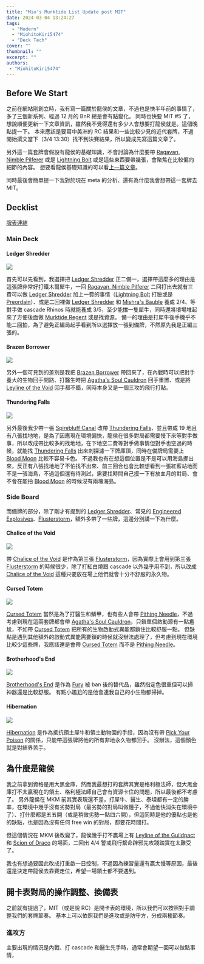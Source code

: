 ```yaml
---
title: "Mio's Murktide List Update post MIT"
date: 2024-03-04 13:24:27
tags:
  - "Modern"
  - "MiohitoKiri5474"
  - "Deck Tech"
cover: ""
thumbnail: ""
excerpt: ""
authors:
 - "MiohitoKiri5474"
---
```


## Before We Start

之前在網站剛創立時，我有寫一篇關於龍侯的文章，不過也是快半年前的事情了，多了三個新系列、經過 12 月的 BnR 總是會有點變化。
同時也快要 MIT #5 了，想說順便更新一下文章資訊，雖然我不覺得還有多少人會想要打龍侯就是。這個晚點提一下。
本來應該是要寫中美洲的 RC 結果和一些比較少見的近代套牌，不過開始撰文當下（3/4 13:30）找不到決賽結果，所以變成先寫這篇文章了。

另外這一篇套牌會假設有龍侯的基礎知識，不會討論為什麼要帶 [Ragavan, Nimble Pilferer](https://scryfall.com/card/mh2/138/ragavan-nimble-pilferer) 或是 [Lightning Bolt](https://scryfall.com/card/clu/141/lightning-bolt) 或是這些東西要帶幾張，會聚焦在比較偏向細節的內容。
想要看龍侯基礎知識的可以看[上一篇文章](/Modern-Izzet-Murktide/)。

同時最後會簡單提一下我對於現在 meta 的分析、還有為什麼我會想帶這一套牌去 MIT。

## Decklist

[牌表連結](https://www.mtggoldfish.com/deck/6207713#paper)

### Main Deck

#### Ledger Shredder

![](https://cards.scryfall.io/large/front/7/e/7ea4b5bc-18a4-45db-a56a-ab3f8bd2fb0d.jpg?1664410287)

首先可以先看到，我選擇把 [Ledger Shredder](https://scryfall.com/card/snc/46/ledger-shredder) 正二備一，選擇帶這麼多的理由是這張牌非常好打鐵木爾犀牛，一回 [Ragavan, Nimble Pilferer](https://scryfall.com/card/mh2/138/ragavan-nimble-pilferer) 二回打出去就有三費可以做 [Ledger Shredder](https://scryfall.com/card/snc/46/ledger-shredder) 加上一費的事情（[Lightning Bolt](https://scryfall.com/card/clu/141/lightning-bolt) 打臉或是 [Preordain](https://scryfall.com/card/ncc/230/preordain)）、或是二回裸做 [Ledger Shredder](https://scryfall.com/card/snc/46/ledger-shredder) 和 [Mishra's Bauble](https://scryfall.com/card/2xm/274/mishras-bauble) 養成 2/4、等對手做 cascade Rhinos 時就能養成 3/5，至少能擋一隻犀牛，同時還將墳場堆起來了方便後面做 [Murktide Regent](https://scryfall.com/card/mh2/52/murktide-regent) 或是找資源。
備一的理由是打犀牛後手機乎不能二回拍，為了避免正編局起手看到所以選擇放一張到備牌，不然原先我是正編三張的。

#### Brazen Borrower

![](https://cards.scryfall.io/large/front/c/2/c2089ec9-0665-448f-bfe9-d181de127814.jpg?1616182088)

另外一個可見到的差別是我把 [Brazen Borrower](https://scryfall.com/card/eld/39/brazen-borrower-petty-theft) 帶回來了，在內戰時可以把對手養大的生物回手開路、打醫生時把 [Agatha's Soul Cauldron](https://scryfall.com/card/woe/242/agathas-soul-cauldron) 回手重置、或是將 [Leyline of the Void](https://scryfall.com/card/m20/107/leyline-of-the-void) 回手都不錯，同時本身又是一個三攻的飛行打點。

#### Thundering Falls

![](https://cards.scryfall.io/large/front/1/7/17260fff-b239-4af4-9306-3236ae3fa5a5.jpg?1706242364)

另外最後我少帶一張 [Spirebluff Canal](https://scryfall.com/card/kld/249/spirebluff-canal) 改帶 [Thundering Falls](https://scryfall.com/card/mkm/269/thundering-falls)、並且帶成 19 地且有八張找地地，是為了因應現在環境偏快，龍侯在很多對局都需要慢下來等對手做事，所以改成帶比較多的找地地，在下地空二費等對手做事情但對手也空過的時候，就能找 [Thundering Falls](https://scryfall.com/card/mkm/269/thundering-falls) 出來刺探濾一下牌庫頂，同時在備牌局需要上 [Blood Moon](https://scryfall.com/card/2xm/118/blood-moon) 比較不容易卡色。
不過我也有在想這個位置是不是可以用海島挪出來，反正有八張找地地了不怕找不出來、前三回合也會比較想看到一張紅藍站地而不是一張海島，不過這個還有待測試，需要找時間自己摸一下有放血月的對局、會不會在能拍 [Blood Moon](https://scryfall.com/card/2xm/118/blood-moon) 的時候沒有兩塊海島。

### Side Board

而備牌的部分，除了剛才有提到的 [Ledger Shredder](https://scryfall.com/card/snc/46/ledger-shredder)、常見的 [Engineered Explosives](https://scryfall.com/card/2xm/252/engineered-explosives)、[Flusterstorm](https://scryfall.com/card/ima/55/flusterstorm)，額外多帶了一些牌，這邊分別講一下為什麼。

#### Chalice of the Void

![](https://cards.scryfall.io/large/front/b/5/b5ddfe44-a645-49ec-be86-21be21fe2bdb.jpg?1595443613)

帶 [Chalice of the Void](https://scryfall.com/card/j19/7/chalice-of-the-void) 是作為第三張 [Flusterstorm](https://scryfall.com/card/ima/55/flusterstorm)，因為實際上會用到第三張 [Flusterstorm](https://scryfall.com/card/ima/55/flusterstorm) 的時候很少，除了打紅白燒跟 cascade 以外幾乎用不到，所以改成 [Chalice of the Void](https://scryfall.com/card/j19/7/chalice-of-the-void) 這種只要放在場上他們就會十分不舒服的永久物。

#### Cursed Totem

![](https://cards.scryfall.io/large/front/5/d/5dde91a9-7d2d-4a7b-861a-3d1c16ec79d9.jpg?1626100864)

[Cursed Totem](https://scryfall.com/card/mh2/295/cursed-totem) 當然是為了打醫生和鱗甲，也有些人會帶 [Pithing Needle](https://scryfall.com/card/2x2/312/pithing-needle)，不過考慮到現在這兩套牌都會帶 [Agatha's Soul Cauldron](https://scryfall.com/card/woe/242/agathas-soul-cauldron)，只鎖單個啟動源有一點尷尬，不如帶 [Cursed Totem](https://scryfall.com/card/mh2/295/cursed-totem) 把所有的生物啟動式異能都鎖住比較舒服一點。
但缺點是遇到其他額外的啟動式異能需要鎖的時候就沒辦法處理了，但考慮到現在環境比較少這些牌，我應該還是會帶 [Cursed Totem](https://scryfall.com/card/mh2/295/cursed-totem) 而不是 [Pithing Needle](https://scryfall.com/card/2x2/312/pithing-needle)。

#### Brotherhood's End

![](https://cards.scryfall.io/large/front/5/0/50f7666d-0d60-4fe5-b144-286d4e47b704.jpg?1674421089)

[Brotherhood's End](https://scryfall.com/card/bro/128/brotherhoods-end) 是作為 [Fury](https://scryfall.com/card/mh2/126/fury) 被 ban 後的替代品，雖然指定色很重但可以掃神器還是比較舒服。
有點小尷尬的是他會連我自己的小生物都掃掉。

#### Hibernation

![](https://cards.scryfall.io/large/front/6/8/68b7444c-fabb-4437-8db9-a1008ea09415.jpg?1562916911)

[Hibernation](https://scryfall.com/card/usg/79/hibernation) 是作為抵抗領土犀牛和領土動物園的手段，因為沒有帶 [Pick Your Poison](https://cards.scryfall.io/large/front/f/5/f58cfb23-4d99-4133-bf4b-d7e7c7d17cea.jpg?1708201628) 的關係，只能帶這張牌將他的所有非地永久物都回手。
沒辦法，這個顏色就是對結界苦手。

## 為什麼是龍侯

我之前拿到資格是用大黑金庫，然而我最想打的套牌其實是格利極法師，但大黑金庫打不太贏現在的領土、格利極法師自己會有資源卡住的問題，所以最後都不考慮了。
另外龍侯在 MKM 前其實表現還不差，打犀牛、醫生、泰坦都有一定的勝率，在環境中幾乎沒有劣勢對局（最劣勢的對局叫做錘子，不過他快消失在環境中了）、打什麼都是五五開（或是稍微劣勢一點四六開），但這同時是他的優點也是他的缺點，也是因為沒有任何 free win 的對局，都要花時間打。

但這個情況在 MKM 後改變了，龍侯幾乎打不贏場上有 [Leyline of the Guildpact](https://scryfall.com/card/mkm/217/leyline-of-the-guildpact) 和 [Scion of Draco](https://scryfall.com/card/mh2/234/scion-of-draco) 的場面，二回出 4/4 警戒飛行繫命辟邪先攻踐踏實在太難受了。

我也有想過要因此改成打重啟一日控制，不過因為練習量還有贏太慢等原因，最後還是決定帶龍侯去靠賽走位，希望一場領土都不要遇到。

## 開卡表對局的操作調整、換備表

之前就有提過了，MIT（或是說 RC）是開卡表的環境，所以我們可以按照對手調整我們的套牌節奏。
基本上可以依照我們是進攻或是防守方，分成兩種節奏。

### 進攻方

主要出現的情況是內戰、打 cascade 和醫生先手時，通常會期望一回可以做點事情，
